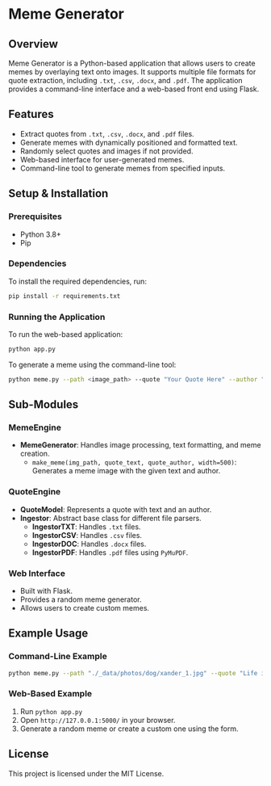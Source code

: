 # Meme Generator

## Overview
Meme Generator is a Python-based application that allows users to create memes by overlaying text onto images. It supports multiple file formats for quote extraction, including `.txt`, `.csv`, `.docx`, and `.pdf`. The application provides a command-line interface and a web-based front end using Flask.

## Features
- Extract quotes from `.txt`, `.csv`, `.docx`, and `.pdf` files.
- Generate memes with dynamically positioned and formatted text.
- Randomly select quotes and images if not provided.
- Web-based interface for user-generated memes.
- Command-line tool to generate memes from specified inputs.

## Setup & Installation

### Prerequisites
- Python 3.8+
- Pip

### Dependencies
To install the required dependencies, run:
```bash
pip install -r requirements.txt
```

### Running the Application
To run the web-based application:
```bash
python app.py
```

To generate a meme using the command-line tool:
```bash
python meme.py --path <image_path> --quote "Your Quote Here" --author "Author Name"
```

## Sub-Modules
### MemeEngine
- **MemeGenerator**: Handles image processing, text formatting, and meme creation.
  - `make_meme(img_path, quote_text, quote_author, width=500)`: Generates a meme image with the given text and author.

### QuoteEngine
- **QuoteModel**: Represents a quote with text and an author.
- **Ingestor**: Abstract base class for different file parsers.
  - **IngestorTXT**: Handles `.txt` files.
  - **IngestorCSV**: Handles `.csv` files.
  - **IngestorDOC**: Handles `.docx` files.
  - **IngestorPDF**: Handles `.pdf` files using `PyMuPDF`.

### Web Interface
- Built with Flask.
- Provides a random meme generator.
- Allows users to create custom memes.

## Example Usage
### Command-Line Example
```bash
python meme.py --path "./_data/photos/dog/xander_1.jpg" --quote "Life is beautiful" --author "Anonymous"
```

### Web-Based Example
1. Run `python app.py`
2. Open `http://127.0.0.1:5000/` in your browser.
3. Generate a random meme or create a custom one using the form.

## License
This project is licensed under the MIT License.

